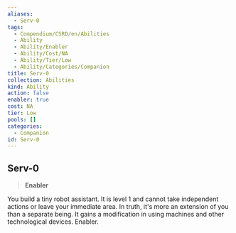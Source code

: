 ```yaml
---
aliases:
  - Serv-0
tags:
  - Compendium/CSRD/en/Abilities
  - Ability
  - Ability/Enabler
  - Ability/Cost/NA
  - Ability/Tier/Low
  - Ability/Categories/Companion
title: Serv-0
collection: Abilities
kind: Ability
action: false
enabler: true
cost: NA
tier: Low
pools: []
categories:
  - Companion
id: Serv-0
---
```

## Serv-0    
>**Enabler**  
    
You build a tiny robot assistant. It is level 1 and cannot take independent actions or leave your immediate area. In truth, it's more an extension of you than a separate being. It gains a modification in using machines and other technological devices. Enabler.

